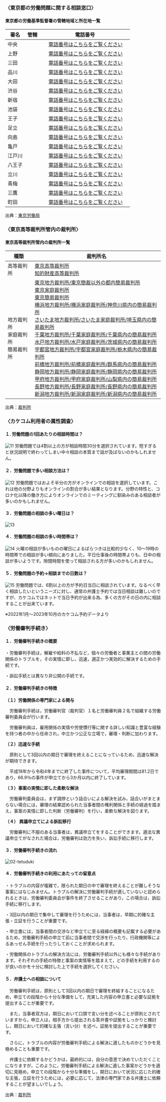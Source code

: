 <!-- カケコム活用のヒント【東京都】労働問題編 -->

### 〈東京都の労働問題に関する相談窓口〉
#### 東京都の労働基準監督署の管轄地域と所在地一覧
|  署名  |  管轄  |  電話番号  |
| ---- | ---- | ---- |
|  中央  |    |　 [電話番号はこちらをご覧ください](https://jsite.mhlw.go.jp/tokyo-roudoukyoku/var/rev0/0146/7129/201692610135.pdf)　|
|  上野  |    |　 [電話番号はこちらをご覧ください](https://jsite.mhlw.go.jp/tokyo-roudoukyoku/var/rev0/0146/7130/2016926101317.pdf)　|
|  三田  |    |　 [電話番号はこちらをご覧ください](https://jsite.mhlw.go.jp/tokyo-roudoukyoku/var/rev0/0146/7131/2016926101327.pdf)　|
|  品川  |    |　 [電話番号はこちらをご覧ください](https://jsite.mhlw.go.jp/tokyo-roudoukyoku/var/rev0/0146/7132/2016926101337.pdf)　|
|  大田  |    |　 [電話番号はこちらをご覧ください](https://jsite.mhlw.go.jp/tokyo-roudoukyoku/var/rev0/0146/7133/2016926101355.pdf)　|
|  渋谷  |    |　 [電話番号はこちらをご覧ください](https://jsite.mhlw.go.jp/tokyo-roudoukyoku/var/rev0/0146/7134/2016926101410.pdf)　|
|  新宿  |    |　 [電話番号はこちらをご覧ください](https://jsite.mhlw.go.jp/tokyo-roudoukyoku/var/rev0/0146/7135/2016926101423.pdf)　|
|  池袋  |    |　 [電話番号はこちらをご覧ください](https://jsite.mhlw.go.jp/tokyo-roudoukyoku/var/rev0/0146/7136/2016926101439.pdf)　|
|  王子  |    |　 [電話番号はこちらをご覧ください](https://jsite.mhlw.go.jp/tokyo-roudoukyoku/var/rev0/0146/7137/2016926101450.pdf)　|
|  足立  |    |　 [電話番号はこちらをご覧ください](https://jsite.mhlw.go.jp/tokyo-roudoukyoku/var/rev0/0146/7138/201692610150.pdf)　|
|  向島  |    |　 [電話番号はこちらをご覧ください](https://jsite.mhlw.go.jp/tokyo-roudoukyoku/var/rev0/0146/7139/20161125184420.pdf)　|
|  亀戸  |    |　 [電話番号はこちらをご覧ください](https://jsite.mhlw.go.jp/tokyo-roudoukyoku/var/rev0/0146/7140/20171222152659.pdf)　|
|  江戸川  |    |　 [電話番号はこちらをご覧ください](https://jsite.mhlw.go.jp/tokyo-roudoukyoku/var/rev0/0146/7142/2016926101544.pdf)　|
|  八王子  |    |　 [電話番号はこちらをご覧ください](https://jsite.mhlw.go.jp/tokyo-roudoukyoku/var/rev0/0146/7143/2016926101631.pdf)　|
|  立川  |    |　 [電話番号はこちらをご覧ください](https://jsite.mhlw.go.jp/tokyo-roudoukyoku/var/rev0/0146/7144/2016926101644.pdf)　|
|  青梅  |    |　 [電話番号はこちらをご覧ください](https://jsite.mhlw.go.jp/tokyo-roudoukyoku/var/rev0/0146/7145/201692610206.pdf)　|
|  三鷹  |    |　 [電話番号はこちらをご覧ください](https://jsite.mhlw.go.jp/tokyo-roudoukyoku/var/rev0/0146/7146/2016926101929.pdf)　|
|  町田  |    |　 [電話番号はこちらをご覧ください](https://jsite.mhlw.go.jp/tokyo-roudoukyoku/var/rev0/0146/7147/2016926101911.pdf)　|

出典：[東京労働局](https://jsite.mhlw.go.jp/tokyo-roudoukyoku/kantoku/list.html)

### 〈東京高等裁判所管内の裁判所〉
#### 東京高等裁判所管内の裁判所一覧
|  種類  |  裁判所名  |
| ---- | ---- |
|  高等裁判所  |  [東京高等裁判所](https://www.courts.go.jp/tokyo-h/index.html)<br>[知的財産高等裁判所](https://www.ip.courts.go.jp/index.html)  |
|  地方裁判所<br>家庭裁判所<br>簡易裁判所  |  [東京地方裁判所/東京簡裁以外の都内簡易裁判所](https://www.courts.go.jp/tokyo/index.html)<br>[東京家庭裁判所](https://www.courts.go.jp/tokyo-f/index.html)<br>[東京簡易裁判所](https://www.courts.go.jp/tokyo-s/index.html)<br>[横浜地方裁判所/横浜家庭裁判所/神奈川県内の簡易裁判所](https://www.courts.go.jp/yokohama/index.html)<br>[さいたま地方裁判所/さいたま家庭裁判所/埼玉県内の簡易裁判所](https://www.courts.go.jp/saitama/index.html)<br>[千葉地方裁判所/千葉家庭裁判所/千葉県内の簡易裁判所](https://www.courts.go.jp/chiba/index.html)<br>[水戸地方裁判所/水戸家庭裁判所/茨城県内の簡易裁判所](https://www.courts.go.jp/mito/index.html)<br>[宇都宮地方裁判所/宇都宮家庭裁判所/栃木県内の簡易裁判所](https://www.courts.go.jp/utsunomiya/index.html)<br>[前橋地方裁判所/前橋家庭裁判所/群馬県内の簡易裁判所](https://www.courts.go.jp/maebashi/index.html)<br>[静岡地方裁判所/静岡家庭裁判所/静岡県内の簡易裁判所](https://www.courts.go.jp/shizuoka/index.html)<br>[甲府地方裁判所/甲府家庭裁判所/山梨県内の簡易裁判所](https://www.courts.go.jp/koufu/index.html)<br>[長野地方裁判所/長野家庭裁判所/長野県内の簡易裁判所](https://www.courts.go.jp/nagano/index.html)<br>[新潟地方裁判所/新潟家庭裁判所/新潟県内の簡易裁判所](https://www.courts.go.jp/niigata/index.html)  |

出典：[裁判所](https://www.courts.go.jp/courthouse/map/map_list/index.html)

### 〈カケコム利用者の属性調査〉
#### １. 労働問題の1回あたりの相談時間は？
![11](https://github.com/kakekomu/unique-contents/assets/116237570/0d36c64d-b3c4-47ee-8840-aeac73de55ac)
労働問題では4割以上の方が相談時間30分を選択されています。短すぎると状況説明で終わってしまい中々相談の本質まで話が及ばないのかもしれません。

#### ２．労働問題で多い相談方法は？
![12](https://github.com/kakekomu/unique-contents/assets/116237570/bff4b904-4087-48be-9707-060660893d3f)
労働問題ではおよそ半分の方がオンラインでの相談を選択しています。これは他の分野よりもオンラインの割合が多い結果となります。分野の特性と、コロナ化以降の働き方によりオンラインでのミーティングに馴染みのある相談者が多いのかもしれません。

#### ３．労働問題の相談の多い曜日は？　
![13](https://github.com/kakekomu/unique-contents/assets/116237570/38b4bdae-029d-489e-ae8e-91fb781699e3)
#### ４．労働問題の相談の多い時間帯は？
![14](https://github.com/kakekomu/unique-contents/assets/116237570/96c7fb3f-b1bc-41e7-b8d4-1c66363626ec)
火曜の相談が多いものの曜日によるばらつきは比較的少なく、10～19時の時間帯での相談が多い傾向にありました。平日仕事後の時間帯よりも、日中の相談が多いようです。隙間時間を使って相談される方が多いのかもしれません。

#### ５．労働問題の予約→相談までの日数は？
![15](https://github.com/kakekomu/unique-contents/assets/116237570/20c2c622-3b97-4c9e-962a-2ef2781e24a6)
労働問題では、6割以上の方が予約日当日に相談されています。なるべく早く相談したいというニーズに対し、通常の弁護士予約では当日相談は難しいのですが、カケコムではネットで当日予約が出来る為、多くの方がその日の内に相談することが出来ています。

※2022年1月～2023年10月のカケコム予約データより

### 〈労働審判手続き〉 
#### １．労働審判手続きの概要
・労働審判手続は，解雇や給料の不払など，個々の労働者と事業主との間の労働関係のトラブルを，その実情に即し，迅速，適正かつ実効的に解決するための手続です。

・訴訟手続とは異なり非公開の手続です。
#### ２．労働審判手続きの特徴
**（１）労働関係の専門家による関与**

 
　労働審判手続は，労働審判官（裁判官）１名と労働審判員２名で組織する労働審判委員会が行います。


　労働審判員は，雇用関係の実情や労使慣行等に関する詳しい知識と豊富な経験を持つ者の中から任命され，中立かつ公正な立場で，審理・判断に加わります。

 **（２）迅速な手続**

　原則として3回以内の期日で審理を終えることになっているため，迅速な解決が期待できます。

　平成18年から令和4年までに終了した事件について，平均審理期間は81.2日であり，66.9％の事件が申立てから3か月以内に終了しています。

 **（３）事案の実情に即した柔軟な解決**

  　労働審判委員会は，まず調停という話合いによる解決を試み，話合いがまとまらない場合には，審理の結果認められた当事者間の権利関係と手続の経過を踏まえ，事案の実情に即した判断（労働審判）を行い，柔軟な解決を図ります。

**（４） 異議申立てによる訴訟移行**

　労働審判に不服のある当事者は，異議申立てをすることができます。適法な異議申立てがなされた場合は，労働審判は効力を失い，訴訟手続に移行します。

#### ３．労働審判手続きの流れ
![02-tetuduki](https://github.com/kakekomu/unique-contents/assets/116237570/eab70a6d-facc-488d-9fe6-34c4ac7c9090)
#### ４．労働審判手続きの利用にあたっての留意点
・トラブルの内容が複雑で，限られた期日の中で審理を終えることが難しそうな事案にはなじみません。トラブルの解決に労働審判手続が適していないと認められるときは，労働審判委員会が事件を終了させることがあり，この場合は，訴訟手続に移行します。

・3回以内の期日で集中して審理を行うためには，当事者は，早期に的確な主張・立証を行うことが重要です。

・申立書には，当事者間の交渉など申立てに至る経緯の概要も記載する必要があるため，労働審判手続の申立て前に当事者間で交渉を行ったり，行政機関等によるあっせん手続を行ったりしておくことが求められます。

・労働関係のトラブルの解決方法には，労働審判手続以外にも様々な手続があります。それぞれの手続の特徴と事案の実情等を踏まえて，どの手続を利用するのが良いのかを十分に検討した上で手続を選択してください。
#### ５．弁護士への相談について
　労働審判手続は，原則として3回以内の期日で審理を終結することになるため，申立ての段階から十分な準備をして，充実した内容の申立書と必要な証拠を提出することが重要です。

　また，当事者双方は，期日において口頭で言い分を述べることが原則とされていますから，申立人は，相手方から提出される答弁書や証拠をしっかりと検討し，期日において的確な主張（言い分）を述べ，証拠を提出することが重要です。

　さらに，トラブルの内容が労働審判手続による解決に適したものかどうかを見極めることも重要です。

　弁護士に依頼するかどうかは，最終的には，自分の意思で決めていただくことになりますが，このように，労働審判手続による解決に適した事案かどうかを適切に見極め，申立ての段階から十分な準備をし，期日において状況に応じた的確な主張，立証を行うためには，必要に応じて，法律の専門家である弁護士に依頼することが望ましいでしょう。

出典：[裁判所](https://www.courts.go.jp/saiban/syurui/syurui_minzi/roudousinpan/index.html)
